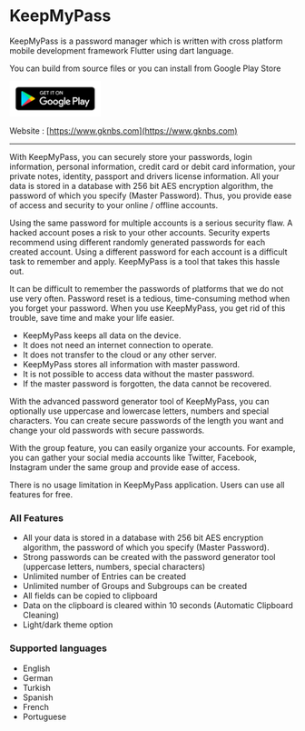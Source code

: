 # KeepMyPass

KeepMyPass is a password manager which is written with cross platform mobile development framework Flutter using dart language.

You can build from source files or you can install from Google Play Store

<a href="https://play.google.com/store/apps/details?id=com.gknbs.keepmypass"><img src="https://github.com/gokhanbas83/keepmypass/blob/master/assets/google-play-badge.png?raw=true" alt="Download KeepMyPass" width="161" height="62"></a>

Website : [https://www.gknbs.com](https://www.gknbs.com)

------------

With KeepMyPass, you can securely store your passwords, login information, personal information, credit card or debit card information, your private notes, identity, passport and drivers license information. All your data is stored in a database with 256 bit AES encryption algorithm, the password of which you specify (Master Password). Thus, you provide ease of access and security to your online / offline accounts.

Using the same password for multiple accounts is a serious security flaw. A hacked account poses a risk to your other accounts. Security experts recommend using different randomly generated passwords for each created account. Using a different password for each account is a difficult task to remember and apply. KeepMyPass is a tool that takes this hassle out.

It can be difficult to remember the passwords of platforms that we do not use very often. Password reset is a tedious, time-consuming method when you forget your password. When you use KeepMyPass, you get rid of this trouble, save time and make your life easier.

- KeepMyPass keeps all data on the device.
- It does not need an internet connection to operate.
- It does not transfer to the cloud or any other server.
- KeepMyPass stores all information with master password.
- It is not possible to access data without the master password.
- If the master password is forgotten, the data cannot be recovered.

With the advanced password generator tool of KeepMyPass, you can optionally use uppercase and lowercase letters, numbers and special characters. You can create secure passwords of the length you want and change your old passwords with secure passwords.

With the group feature, you can easily organize your accounts. For example, you can gather your social media accounts like Twitter, Facebook, Instagram under the same group and provide ease of access.

There is no usage limitation in KeepMyPass application. Users can use all features for free.

### All Features
- All your data is stored in a database with 256 bit AES encryption algorithm, the password of which you specify (Master Password).
- Strong passwords can be created with the password generator tool (uppercase letters, numbers, special characters)
- Unlimited number of Entries can be created
- Unlimited number of Groups and Subgroups can be created
- All fields can be copied to clipboard
- Data on the clipboard is cleared within 10 seconds (Automatic Clipboard Cleaning)
- Light/dark theme option

### Supported languages
- English
- German
- Turkish
- Spanish
- French
- Portuguese
